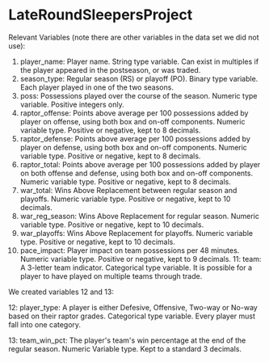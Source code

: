 # LateRoundSleepersProject

Relevant Variables (note there are other variables in the data set we did not use):

1. player_name:	Player name. String type variable. Can exist in multiples if the player appeared in the postseason, or was traded.
2. season_type:	Regular season (RS) or playoff (PO). Binary type variable. Each player played in one of the two seasons.
3. poss: Possessions played over the course of the season. Numeric type variable. Positive integers only.
4. raptor_offense: Points above average per 100 possessions added by player on offense, using both box and on-off components. Numeric variable type. Positive or negative, kept to 8 decimals.
5. raptor_defense: Points above average per 100 possessions added by player on defense, using both box and on-off components. Numeric variable type. Positive or negative, kept to 8 decimals.
6. raptor_total: Points above average per 100 possessions added by player on both offense and defense, using both box and on-off components. Numeric variable type. Positive or negative, kept to 8 decimals.
7. war_total:	Wins Above Replacement between regular season and playoffs. Numeric variable type. Positive or negative, kept to 10 decimals.
8. war_reg_season:	Wins Above Replacement for regular season. Numeric variable type. Positive or negative, kept to 10 decimals.
9. war_playoffs: Wins Above Replacement for playoffs. Numeric variable type. Positive or negative, kept to 10 decimals.
10. pace_impact: Player impact on team possessions per 48 minutes. Numeric variable type. Positive or negative, kept to 9 decimals.
11: team: A 3-letter team indicator. Categorical type variable. It is possible for a player to have played on multiple teams through trade.

We created variables 12 and 13:

12: player_type: A player is either Defesive, Offensive, Two-way or No-way based on their raptor grades. Categorical type variable. Every player must fall into one category.

13: team_win_pct: The player's team's win percentage at the end of the regular season. Numeric Variable type. Kept to a standard 3 decimals. 
